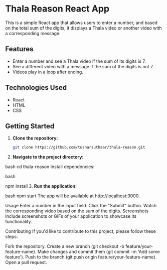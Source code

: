 

# Thala Reason React App

This is a simple React app that allows users to enter a number, and based on the total sum of the digits, it displays a Thala video or another video with a corresponding message.

## Features

- Enter a number and see a Thala video if the sum of its digits is 7.
- See a different video with a message if the sum of the digits is not 7.
- Videos play in a loop after ending.

## Technologies Used

- React
- HTML
- CSS

## Getting Started

1. **Clone the repository:**

   ```bash
   git clone https://github.com/tusharsuthaar/thala-reason.git
2. **Navigate to the project directory:**

  bash
  cd thala-reason
Install dependencies:


 bash

npm install
3. **Run the application:**

bash
npm start
The app will be available at http://localhost:3000.

Usage
Enter a number in the input field.
Click the "Submit" button.
Watch the corresponding video based on the sum of the digits.
Screenshots
Include screenshots or GIFs of your application to showcase its functionality.

Contributing
If you'd like to contribute to this project, please follow these steps:

Fork the repository.
Create a new branch (git checkout -b feature/your-feature-name).
Make changes and commit them (git commit -m 'Add some feature').
Push to the branch (git push origin feature/your-feature-name).
Open a pull request.


